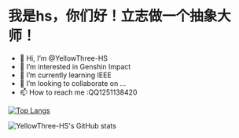 # 我是hs，你们好！立志做一个抽象大师！
- 👋 Hi, I’m @YellowThree-HS
- 👀 I’m interested in Genshin Impact
- 🌱 I’m currently learning IEEE
- 💞️ I’m looking to collaborate on ...
- 📫 How to reach me :QQ1251138420

[![Top Langs](https://github-readme-stats.vercel.app/api/top-langs/?username=YellowThree-HS)](https://github.com/YellowThree-HS/github-readme-stats)

![YellowThree-HS's GitHub stats](https://github-readme-stats.vercel.app/api?username=YellowThree-HS&show_icons=true)
